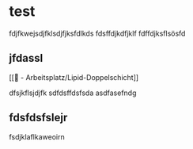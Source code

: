 # test

fdjfkwejsdjfklsdjfjksfdlkds
fdsffdjkdfjklf
fdffdjksflsösfd

## jfdassl
[[📝 - Arbeitsplatz/Lipid-Doppelschicht]]

dfsjkflsjdjfk
sdfdsffdsfsda
asdfasefndg

## fdsfdsfslejr

fsdjklaflkaweoirn